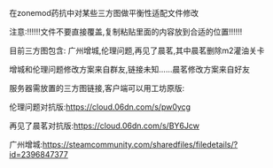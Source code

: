 在zonemod药抗中对某些三方图做平衡性适配文件修改

注意:!!!!!!文件不要直接覆盖,复制粘贴里面的内容放到合适的位置!!!!!!

目前三方图包含: 广州增城,伦理问题,再见了晨茗,其中晨茗删除m2灌油关卡

增城和伦理问题修改方案来自群友,链接未知......晨茗修改方案来自好友

服务器需放置的三方图链接,客户端可以用工坊原版:

伦理问题对抗版:https://cloud.06dn.com/s/pw0ycg

再见了晨茗对抗版:https://cloud.06dn.com/s/BY6Jcw

广州增城:https://steamcommunity.com/sharedfiles/filedetails/?id=2396847377

